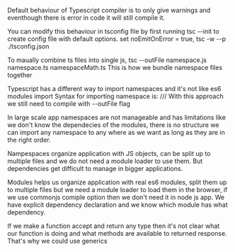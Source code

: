 Default behaviour of Typescript compiler is to only give warnings and eventhough there is error in code it will still compile it.

You can modify this behaviour in tsconfig file by first running tsc --init to create config file with default options. set noEmitOnError = true, tsc -w --p ./tsconfig.json

To maually combine ts files into single js, tsc --outFile namespace.js namespace.ts namespaceMath.ts
This is how we bundle namespace files together

Typescript has a different way to import namespaces and it's not like es6 modules import
Syntax for importing namespace is: /// <reference path="namespaceMath.ts" />
With this approach we still need to compile with --outFile flag

In large scale app namespaces are not manageable and has limitations like we don't know the dependecies of the modules, there is no structure we can import any namespace to any where as we want as long as they are in the right order.

Nampespaces organize application with JS objects, can be split up to multiple files and we do not need a module loader to use them. But dependencies get difficult to manage in bigger applications.

Modules helps us organize application with real es6 modules, split them up to multiple files but we need a module loader to load them in the browser, if we use commonjs comiple option then we don't need it in node js app. We have explicit dependency declaration and we know which module has what dependency.

If we make a function accept and return any type then it's not clear what our function is doing and what methods are available to returned response. That's why we could use generics